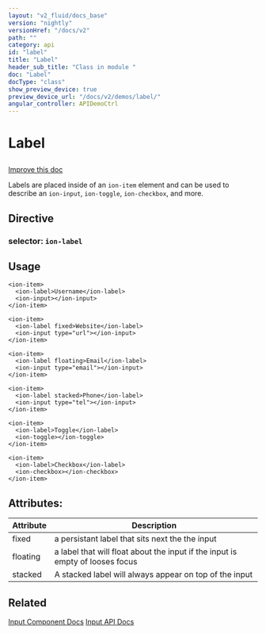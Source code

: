 ```yaml
---
layout: "v2_fluid/docs_base"
version: "nightly"
versionHref: "/docs/v2"
path: ""
category: api
id: "label"
title: "Label"
header_sub_title: "Class in module "
doc: "Label"
docType: "class"
show_preview_device: true
preview_device_url: "/docs/v2/demos/label/"
angular_controller: APIDemoCtrl 
---
```










<h1 class="api-title">


Label






</h1>

<a class="improve-v2-docs" href='http://github.com/driftyco/ionic/edit/2.0//home/ubuntu/ionic/ionic/components/label/label.ts#L0'>
Improve this doc
</a>






<p>Labels are placed inside of an <code>ion-item</code> element and can be used
to describe an <code>ion-input</code>, <code>ion-toggle</code>, <code>ion-checkbox</code>, and more.</p>


<h2>Directive</h2>
<h3>selector: <code>ion-label</code></h3>
<!-- @usage tag -->

<h2>Usage</h2>

<pre><code class="lang-html">&lt;ion-item&gt;
  &lt;ion-label&gt;Username&lt;/ion-label&gt;
  &lt;ion-input&gt;&lt;/ion-input&gt;
&lt;/ion-item&gt;

&lt;ion-item&gt;
  &lt;ion-label fixed&gt;Website&lt;/ion-label&gt;
  &lt;ion-input type=&quot;url&quot;&gt;&lt;/ion-input&gt;
&lt;/ion-item&gt;

&lt;ion-item&gt;
  &lt;ion-label floating&gt;Email&lt;/ion-label&gt;
  &lt;ion-input type=&quot;email&quot;&gt;&lt;/ion-input&gt;
&lt;/ion-item&gt;

&lt;ion-item&gt;
  &lt;ion-label stacked&gt;Phone&lt;/ion-label&gt;
  &lt;ion-input type=&quot;tel&quot;&gt;&lt;/ion-input&gt;
&lt;/ion-item&gt;

&lt;ion-item&gt;
  &lt;ion-label&gt;Toggle&lt;/ion-label&gt;
  &lt;ion-toggle&gt;&lt;/ion-toggle&gt;
&lt;/ion-item&gt;

&lt;ion-item&gt;
  &lt;ion-label&gt;Checkbox&lt;/ion-label&gt;
  &lt;ion-checkbox&gt;&lt;/ion-checkbox&gt;
&lt;/ion-item&gt;
</code></pre>




<!-- @property tags -->

<h2>Attributes:</h2>
<table class="table" style="margin:0;">
<thead>
<tr>
<th>Attribute</th>











<th>Description</th>
</tr>
</thead>
<tbody>

<tr>
<td>
fixed
</td>



<td>
a persistant label that sits next the the input
</td>
</tr>

<tr>
<td>
floating
</td>



<td>
a label that will float about the input if the input is empty of looses focus
</td>
</tr>

<tr>
<td>
stacked
</td>



<td>
A stacked label will always appear on top of the input


</td>
</tr>

</tbody>
</table>



<!-- instance methods on the class --><!-- related link -->

<h2>Related</h2>

<a href='../../../../components#inputs'>Input Component Docs</a>
<a href='../Input'>Input API Docs</a><!-- end content block -->


<!-- end body block -->

